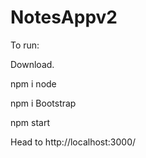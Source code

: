# NotesAppv2

To run:

Download.

npm i node

npm i Bootstrap

npm start

Head to http://localhost:3000/
